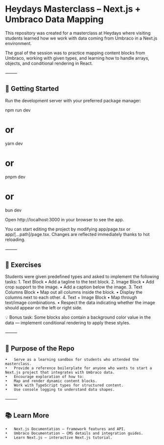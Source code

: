 # Heydays Masterclass – Next.js + Umbraco Data Mapping

This repository was created for a masterclass at Heydays where visiting students learned how we work with data coming from Umbraco in a Next.js environment.

The goal of the session was to practice mapping content blocks from Umbraco, working with given types, and learning how to handle arrays, objects, and conditional rendering in React.

⸻

## 🚀 Getting Started

Run the development server with your preferred package manager:

npm run dev

# or

yarn dev

# or

pnpm dev

# or

bun dev

Open http://localhost:3000 in your browser to see the app.

You can start editing the project by modifying app/page.tsx or app/[...path]/page.tsx.
Changes are reflected immediately thanks to hot reloading.

⸻

## 📝 Exercises

Students were given predefined types and asked to implement the following tasks: 1. Text Block
• Add a tagline to the text block. 2. Image Block
• Add crop support to the image.
• Add a caption below the image. 3. Text Columns Block
• Map out all columns inside the block.
• Display the columns next to each other. 4. Text + Image Block
• Map through text/image combinations.
• Respect the data indicating whether the image should appear on the left or right side.

💡 Bonus task: Some blocks also contain a background color value in the data — implement conditional rendering to apply these styles.

⸻

## 🎯 Purpose of the Repo

    •	Serve as a learning sandbox for students who attended the masterclass.
    •	Provide a reference boilerplate for anyone who wants to start a Next.js project that integrates with Umbraco data.
    •	Encourage exploration of how to:
    •	Map and render dynamic content blocks.
    •	Work with TypeScript types for structured content.
    •	Use console logging to understand data shapes.

⸻

## 📚 Learn More

    •	Next.js Documentation – framework features and API.
    •	Umbraco Documentation – CMS details and integration guides.
    •	Learn Next.js – interactive Next.js tutorial.

